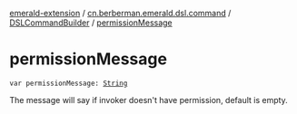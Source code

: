 [emerald-extension](../../index.md) / [cn.berberman.emerald.dsl.command](../index.md) / [DSLCommandBuilder](index.md) / [permissionMessage](.)

# permissionMessage

`var permissionMessage: `[`String`](https://kotlinlang.org/api/latest/jvm/stdlib/kotlin/-string/index.html)

The message will say if invoker doesn't have permission, default is empty.

